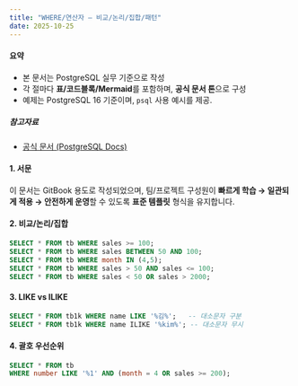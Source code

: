 ```yaml
---
title: "WHERE/연산자 — 비교/논리/집합/패턴"
date: 2025-10-25
---
```


#### 요약 

- 본 문서는 PostgreSQL 실무 기준으로 작성
- 각 절마다 **표/코드블록/Mermaid**를 포함하며, **공식 문서 톤**으로 구성
- 예제는 PostgreSQL 16 기준이며, `psql` 사용 예시를 제공.

##### 참고자료 

- [공식 문서 (PostgreSQL Docs)](https://www.postgresql.org/docs/current/)

#### 1. 서문

이 문서는 GitBook 용도로 작성되었으며, 팀/프로젝트 구성원이 **빠르게 학습 → 일관되게 적용 → 안전하게 운영**할 수 있도록
**표준 템플릿** 형식을 유지합니다.


#### 2. 비교/논리/집합

```sql
SELECT * FROM tb WHERE sales >= 100;
SELECT * FROM tb WHERE sales BETWEEN 50 AND 100;
SELECT * FROM tb WHERE month IN (4,5);
SELECT * FROM tb WHERE sales > 50 AND sales <= 100;
SELECT * FROM tb WHERE sales < 50 OR sales > 2000;
```

#### 3. LIKE vs ILIKE

```sql
SELECT * FROM tb1k WHERE name LIKE '%김%';   -- 대소문자 구분
SELECT * FROM tb1k WHERE name ILIKE '%kim%'; -- 대소문자 무시
```

#### 4. 괄호 우선순위

```sql
SELECT * FROM tb
WHERE number LIKE '%1' AND (month = 4 OR sales >= 200);
```
